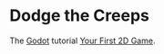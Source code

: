# Dodge the Creeps

The [Godot](https://godotengine.org/) tutorial [Your First 2D Game](https://docs.godotengine.org/en/stable/getting_started/first_2d_game/index.html).


